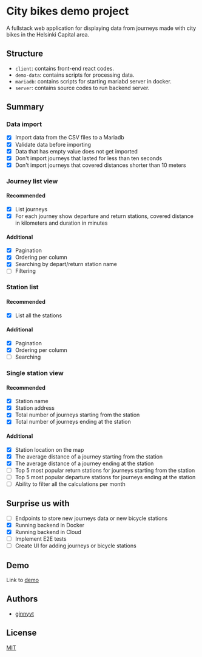 # City bikes demo project

A fullstack web application for displaying data from journeys made with city bikes in the Helsinki Capital area.

## Structure

- `client`: contains front-end react codes.
- `demo-data`: contains scripts for processing data.
- `mariadb`: contains scripts for starting mariabd server in docker.
- `server`: contains source codes to run backend server.

## Summary

### Data import

- [x] Import data from the CSV files to a Mariadb
- [x] Validate data before importing
- [x] Data that has empty value does not get imported
- [x] Don't import journeys that lasted for less than ten seconds
- [x] Don't import journeys that covered distances shorter than 10 meters

### Journey list view

#### Recommended

- [x] List journeys
- [x] For each journey show departure and return stations, covered distance in kilometers and duration in minutes

#### Additional

- [x] Pagination
- [x] Ordering per column
- [x] Searching by depart/return station name
- [ ] Filtering

### Station list

#### Recommended

- [x] List all the stations

#### Additional

- [x] Pagination
- [x] Ordering per column
- [ ] Searching

### Single station view

#### Recommended

- [x] Station name
- [x] Station address
- [x] Total number of journeys starting from the station
- [x] Total number of journeys ending at the station

#### Additional

- [x] Station location on the map
- [x] The average distance of a journey starting from the station
- [x] The average distance of a journey ending at the station
- [ ] Top 5 most popular return stations for journeys starting from the station
- [ ] Top 5 most popular departure stations for journeys ending at the station
- [ ] Ability to filter all the calculations per month

## Surprise us with

- [ ] Endpoints to store new journeys data or new bicycle stations
- [x] Running backend in Docker
- [x] Running backend in Cloud
- [ ] Implement E2E tests
- [ ] Create UI for adding journeys or bicycle stations

## Demo

Link to [demo](https://city-bikes-client-ingress-citybikes-ginnyvt.cloud.okteto.net)

## Authors

- [ginnyvt](https://github.com/ginnyvt)

## License

[MIT](https://choosealicense.com/licenses/mit/)
